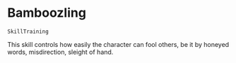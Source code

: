# Bamboozling

`SkillTraining`

This skill controls how easily the character can fool others, be it by honeyed words, misdirection, sleight of hand.
